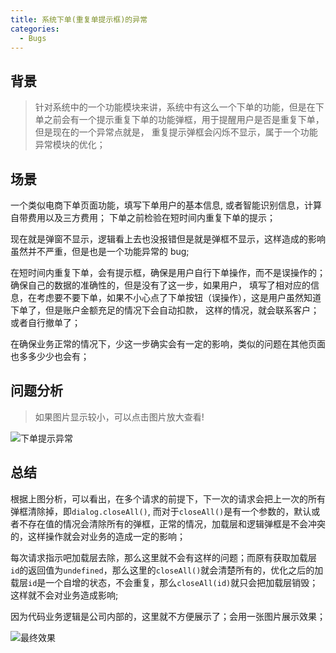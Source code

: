 ```yaml
---
title: 系统下单(重复单提示框)的异常
categories:
  - Bugs
---
```



## 背景

> 针对系统中的一个功能模块来讲，系统中有这么一个下单的功能，但是在下单之前会有一个提示重复下单的功能弹框，用于提醒用户是否是重复下单，但是现在的一个异常点就是， 重复提示弹框会闪烁不显示，属于一个功能异常模块的优化；

## 场景

一个类似电商下单页面功能，填写下单用户的基本信息, 或者智能识别信息，计算自带费用以及三方费用； 下单之前检验在短时间内重复下单的提示；

现在就是弹窗不显示，逻辑看上去也没报错但是就是弹框不显示，这样造成的影响虽然并不严重，但是也是一个功能异常的 bug;

在短时间内重复下单，会有提示框，确保是用户自行下单操作，而不是误操作的；确保自己的数据的准确性的，但是没有了这一步，如果用户，
填写了相对应的信息，在考虑要不要下单，如果不小心点了下单按钮（误操作），这是用户虽然知道下单了，但是账户金额充足的情况下会自动扣款，
这样的情况，就会联系客户；或者自行撤单了；

在确保业务正常的情况下，少这一步确实会有一定的影响，类似的问题在其他页面也多多少少也会有；

## 问题分析

> 如果图片显示较小，可以点击图片放大查看!

![下单提示异常](http://qiniu.wangxiaoze.wang/hexo-blog/install_order_1.png)

## 总结

根据上图分析，可以看出，在多个请求的前提下，下一次的请求会把上一次的所有弹框清除掉，即`dialog.closeAll()`, 而对于`closeAll()`是有一个参数的，默认或者不存在值的情况会清除所有的弹框，正常的情况，加载层和逻辑弹框是不会冲突的，这样操作就会对业务的造成一定的影响；

每次请求指示吧加载层去除，那么这里就不会有这样的问题；而原有获取加载层`id`的返回值为`undefined`，那么这里的`closeAll()`就会清楚所有的，优化之后的加载层`id`是一个自增的状态，不会重复，那么`closeAll(id)`就只会把加载层销毁；这样就不会对业务造成影响;

因为代码业务逻辑是公司内部的，这里就不方便展示了；会用一张图片展示效果；

![最终效果](http://qiniu.wangxiaoze.wang/hexo-blog/install_order_2.svg)
